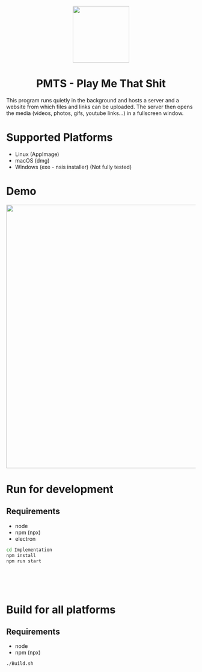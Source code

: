 <div align="center">
<p align="center">
<img align="center" src="https://gitlab.com/julianbaumann/pmts-server/raw/master/Assets/Logo.png" width="150"/>
</p>
</div>

<div align="center">
<h1 style="text-align: center">PMTS - Play Me That Shit</h1>
</div>

This program runs quietly in the background and hosts a server and a website from which files and links can be uploaded. The server then opens the media (videos, photos, gifs, youtube links...) in a fullscreen window.

# Supported Platforms
- Linux (AppImage)
- macOS (dmg)
- Windows (exe - nsis installer) (Not fully tested)


# Demo

<div align="center">
<p align="center">
<img align="center" src="https://gitlab.com/julianbaumann/pmts-server/raw/master/Assets/Preview.gif" width="700"/>
</p>
</div>


# Run for development
## Requirements
- node
- npm (npx)
- electron

```bash
cd Implementation
npm install
npm run start
```

<br />
<br />
<br />

# Build for all platforms
## Requirements
- node
- npm (npx)

```bash
./Build.sh
```